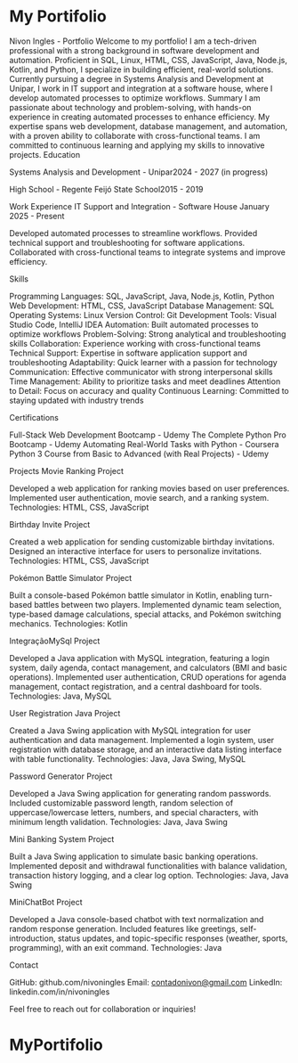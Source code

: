 # My Portifolio
Nivon Ingles - Portfolio
Welcome to my portfolio! I am a tech-driven professional with a strong background in software development and automation. Proficient in SQL, Linux, HTML, CSS, JavaScript, Java, Node.js, Kotlin, and Python, I specialize in building efficient, real-world solutions. Currently pursuing a degree in Systems Analysis and Development at Unipar, I work in IT support and integration at a software house, where I develop automated processes to optimize workflows.
Summary
I am passionate about technology and problem-solving, with hands-on experience in creating automated processes to enhance efficiency. My expertise spans web development, database management, and automation, with a proven ability to collaborate with cross-functional teams. I am committed to continuous learning and applying my skills to innovative projects.
Education

Systems Analysis and Development - Unipar2024 - 2027 (in progress)

High School - Regente Feijó State School2015 - 2019


Work Experience
IT Support and Integration - Software House
January 2025 - Present

Developed automated processes to streamline workflows.
Provided technical support and troubleshooting for software applications.
Collaborated with cross-functional teams to integrate systems and improve efficiency.

Skills

Programming Languages: SQL, JavaScript, Java, Node.js, Kotlin, Python
Web Development: HTML, CSS, JavaScript
Database Management: SQL
Operating Systems: Linux
Version Control: Git
Development Tools: Visual Studio Code, IntelliJ IDEA
Automation: Built automated processes to optimize workflows
Problem-Solving: Strong analytical and troubleshooting skills
Collaboration: Experience working with cross-functional teams
Technical Support: Expertise in software application support and troubleshooting
Adaptability: Quick learner with a passion for technology
Communication: Effective communicator with strong interpersonal skills
Time Management: Ability to prioritize tasks and meet deadlines
Attention to Detail: Focus on accuracy and quality
Continuous Learning: Committed to staying updated with industry trends

Certifications

Full-Stack Web Development Bootcamp - Udemy
The Complete Python Pro Bootcamp - Udemy
Automating Real-World Tasks with Python - Coursera
Python 3 Course from Basic to Advanced (with Real Projects) - Udemy

Projects
Movie Ranking Project

Developed a web application for ranking movies based on user preferences.
Implemented user authentication, movie search, and a ranking system.
Technologies: HTML, CSS, JavaScript

Birthday Invite Project

Created a web application for sending customizable birthday invitations.
Designed an interactive interface for users to personalize invitations.
Technologies: HTML, CSS, JavaScript

Pokémon Battle Simulator Project

Built a console-based Pokémon battle simulator in Kotlin, enabling turn-based battles between two players.
Implemented dynamic team selection, type-based damage calculations, special attacks, and Pokémon switching mechanics.
Technologies: Kotlin

IntegraçãoMySql Project

Developed a Java application with MySQL integration, featuring a login system, daily agenda, contact management, and calculators (BMI and basic operations).
Implemented user authentication, CRUD operations for agenda management, contact registration, and a central dashboard for tools.
Technologies: Java, MySQL

User Registration Java Project

Created a Java Swing application with MySQL integration for user authentication and data management.
Implemented a login system, user registration with database storage, and an interactive data listing interface with table functionality.
Technologies: Java, Java Swing, MySQL

Password Generator Project

Developed a Java Swing application for generating random passwords.
Included customizable password length, random selection of uppercase/lowercase letters, numbers, and special characters, with minimum length validation.
Technologies: Java, Java Swing

Mini Banking System Project

Built a Java Swing application to simulate basic banking operations.
Implemented deposit and withdrawal functionalities with balance validation, transaction history logging, and a clear log option.
Technologies: Java, Java Swing

MiniChatBot Project

Developed a Java console-based chatbot with text normalization and random response generation.
Included features like greetings, self-introduction, status updates, and topic-specific responses (weather, sports, programming), with an exit command.
Technologies: Java

Contact

GitHub: github.com/nivoningles
Email: contadonivon@gmail.com
LinkedIn: linkedin.com/in/nivoningles

Feel free to reach out for collaboration or inquiries!
# MyPortifolio
